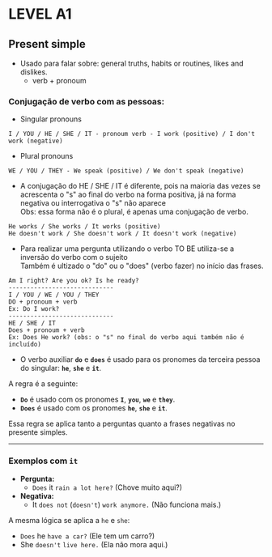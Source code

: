 # LEVEL A1

## Present simple
  - Usado para falar sobre: general truths, habits or routines, likes and dislikes.
    * verb + pronoum
  ### Conjugação de verbo com as pessoas:
  - Singular pronouns 
```
I / YOU / HE / SHE / IT - pronoum verb - I work (positive) / I don't work (negative)
```
  - Plural pronouns
```
WE / YOU / THEY - We speak (positive) / We don't speak (negative)
```
  - A conjugação do HE / SHE / IT é diferente, pois na maioria das vezes se acrescenta o "s" ao final do verbo na forma positiva, já na forma negativa ou interrogativa o "s" não aparece<br>
  Obs: essa forma não é o plural, é apenas uma conjugação de verbo. 
    
```
He works / She works / It works (positive)
He doesn't work / She doesn't work / It doesn't work (negative)
```
  - Para realizar uma pergunta utilizando o verbo TO BE utiliza-se a inversão do verbo com o sujeito<br>
    Também é ultizado o "do" ou o "does" (verbo fazer) no início das frases.
```
Am I right? Are you ok? Is he ready?
-----------------------------
I / YOU / WE / YOU / THEY 
DO + pronoum + verb
Ex: Do I work?
-----------------------------
HE / SHE / IT
Does + pronoum + verb
Ex: Does He work? (obs: o "s" no final do verbo aqui também não é incluído)
```


  - O verbo auxiliar **`do`** e **`does`** é usado para os pronomes da terceira pessoa do singular: **`he`**, **`she`** e **`it`**.<br>

  A regra é a seguinte:

  * **`Do`** é usado com os pronomes **`I`**, **`you`**, **`we`** e **`they`**.
  * **`Does`** é usado com os pronomes **`he`**, **`she`** e **`it`**.

Essa regra se aplica tanto a perguntas quanto a frases negativas no presente simples.

---

### Exemplos com `it`

* **Pergunta:**
    * `Does` it `rain a lot here?` (Chove muito aqui?)
* **Negativa:**
    * It `does not` (`doesn't`) `work anymore.` (Não funciona mais.)

A mesma lógica se aplica a `he` e `she`:

* `Does` he `have a car?` (Ele tem um carro?)
* She `doesn't` `live here.` (Ela não mora aqui.)
